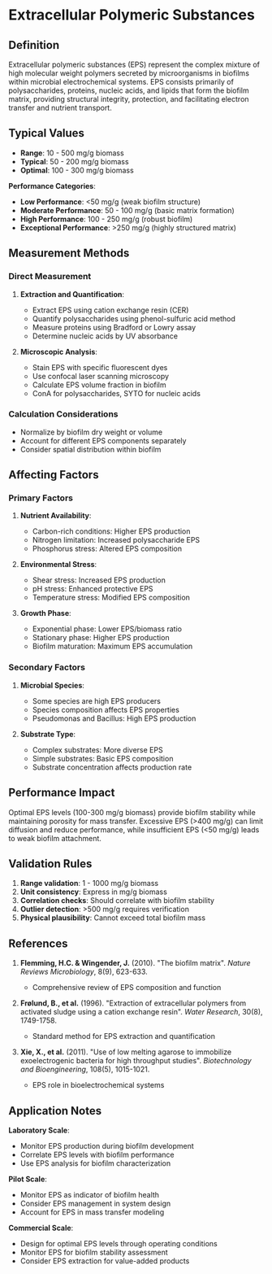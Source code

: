 <!--
Parameter ID: extracellular_polymeric_substances
Category: biological
Generated: 2025-01-16T11:25:00.000Z
-->

# Extracellular Polymeric Substances

## Definition

Extracellular polymeric substances (EPS) represent the complex mixture of high
molecular weight polymers secreted by microorganisms in biofilms within
microbial electrochemical systems. EPS consists primarily of polysaccharides,
proteins, nucleic acids, and lipids that form the biofilm matrix, providing
structural integrity, protection, and facilitating electron transfer and
nutrient transport.

## Typical Values

- **Range**: 10 - 500 mg/g biomass
- **Typical**: 50 - 200 mg/g biomass
- **Optimal**: 100 - 300 mg/g biomass

**Performance Categories**:

- **Low Performance**: <50 mg/g (weak biofilm structure)
- **Moderate Performance**: 50 - 100 mg/g (basic matrix formation)
- **High Performance**: 100 - 250 mg/g (robust biofilm)
- **Exceptional Performance**: >250 mg/g (highly structured matrix)

## Measurement Methods

### Direct Measurement

1. **Extraction and Quantification**:

   - Extract EPS using cation exchange resin (CER)
   - Quantify polysaccharides using phenol-sulfuric acid method
   - Measure proteins using Bradford or Lowry assay
   - Determine nucleic acids by UV absorbance

2. **Microscopic Analysis**:
   - Stain EPS with specific fluorescent dyes
   - Use confocal laser scanning microscopy
   - Calculate EPS volume fraction in biofilm
   - ConA for polysaccharides, SYTO for nucleic acids

### Calculation Considerations

- Normalize by biofilm dry weight or volume
- Account for different EPS components separately
- Consider spatial distribution within biofilm

## Affecting Factors

### Primary Factors

1. **Nutrient Availability**:

   - Carbon-rich conditions: Higher EPS production
   - Nitrogen limitation: Increased polysaccharide EPS
   - Phosphorus stress: Altered EPS composition

2. **Environmental Stress**:

   - Shear stress: Increased EPS production
   - pH stress: Enhanced protective EPS
   - Temperature stress: Modified EPS composition

3. **Growth Phase**:
   - Exponential phase: Lower EPS/biomass ratio
   - Stationary phase: Higher EPS production
   - Biofilm maturation: Maximum EPS accumulation

### Secondary Factors

1. **Microbial Species**:

   - Some species are high EPS producers
   - Species composition affects EPS properties
   - Pseudomonas and Bacillus: High EPS production

2. **Substrate Type**:
   - Complex substrates: More diverse EPS
   - Simple substrates: Basic EPS composition
   - Substrate concentration affects production rate

## Performance Impact

Optimal EPS levels (100-300 mg/g biomass) provide biofilm stability while
maintaining porosity for mass transfer. Excessive EPS (>400 mg/g) can limit
diffusion and reduce performance, while insufficient EPS (<50 mg/g) leads to
weak biofilm attachment.

## Validation Rules

1. **Range validation**: 1 - 1000 mg/g biomass
2. **Unit consistency**: Express in mg/g biomass
3. **Correlation checks**: Should correlate with biofilm stability
4. **Outlier detection**: >500 mg/g requires verification
5. **Physical plausibility**: Cannot exceed total biofilm mass

## References

1. **Flemming, H.C. & Wingender, J.** (2010). "The biofilm matrix". _Nature
   Reviews Microbiology_, 8(9), 623-633.

   - Comprehensive review of EPS composition and function

2. **Frølund, B., et al.** (1996). "Extraction of extracellular polymers from
   activated sludge using a cation exchange resin". _Water Research_, 30(8),
   1749-1758.

   - Standard method for EPS extraction and quantification

3. **Xie, X., et al.** (2011). "Use of low melting agarose to immobilize
   exoelectrogenic bacteria for high throughput studies". _Biotechnology and
   Bioengineering_, 108(5), 1015-1021.
   - EPS role in bioelectrochemical systems

## Application Notes

**Laboratory Scale**:

- Monitor EPS production during biofilm development
- Correlate EPS levels with biofilm performance
- Use EPS analysis for biofilm characterization

**Pilot Scale**:

- Monitor EPS as indicator of biofilm health
- Consider EPS management in system design
- Account for EPS in mass transfer modeling

**Commercial Scale**:

- Design for optimal EPS levels through operating conditions
- Monitor EPS for biofilm stability assessment
- Consider EPS extraction for value-added products
